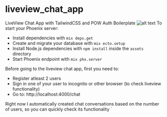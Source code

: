 # liveview_chat_app
LiveView Chat App with TailwindCSS and POW Auth Boilerplate 
![alt text]("/images/phoenix.png")
To start your Phoenix server:

  * Install dependencies with `mix deps.get`
  * Create and migrate your database with `mix ecto.setup`
  * Install Node.js dependencies with `npm install` inside the `assets` directory
  * Start Phoenix endpoint with `mix phx.server`

Before going to the liveview chat app, first you need to:

  * Register atleast 2 users 
  * Sign in one of your user to incognito or other browser (to check liveview functionality) 
  * Go to: http://localhost:4000/chat

Right now I automatically created chat conversations based on the number of users, 
so you can quickly check its functionality
`
